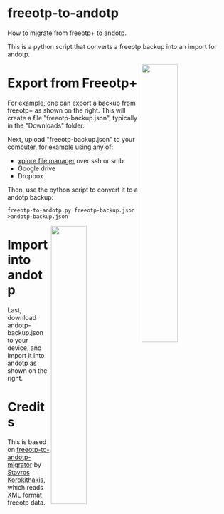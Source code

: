 # freeotp-to-andotp
How to migrate from freeotp+ to andotp.

This is a python script that converts a freeotp backup into an
import for andotp.

<img
src="https://raw.githubusercontent.com/rich-murphey/freeotp-to-andotp/master/doc/freeotp_export_screenshot.gif"
width="40%" align="right">
# Export from Freeotp+ 
For example, one can export a backup from freeotp+ as shown on the
right. This will create a file "freeotp-backup.json", typically in the "Downloads" folder.

Next, upload "freeotp-backup.json" to your computer, for example using any of:
* [xplore file manager](https://play.google.com/store/apps/details?id=com.lonelycatgames.Xplore) over ssh or smb
* Google drive
* Dropbox

Then, use the python script to convert it to a andotp backup:

    freeotp-to-andotp.py freeotp-backup.json >andotp-backup.json

<img
src="https://raw.githubusercontent.com/rich-murphey/freeotp-to-andotp/master/doc/andotp-backup-screenshot.gif"
width="40%" align="right"> 
# Import into andotp
Last, download andotp-backup.json to your device, and import it
into andotp as shown on the right.

# Credits
This is based on [freeotp-to-andotp-migrator](https://gitlab.com/stavros/freeotp-to-andotp-migrator) by [Stavros Korokithakis](https://gitlab.com/stavros), which reads XML format freeotp data.
